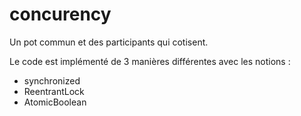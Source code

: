 concurency
==========

Un pot commun et des participants qui cotisent.

Le code est implémenté de 3 manières différentes avec les notions :

- synchronized
- ReentrantLock
- AtomicBoolean
 
